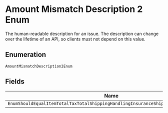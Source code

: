 
# Amount Mismatch Description 2 Enum

The human-readable description for an issue. The description can change over the lifetime of an API, so clients must not depend on this value.

## Enumeration

`AmountMismatchDescription2Enum`

## Fields

| Name |
|  --- |
| `EnumShouldEqualItemTotalTaxTotalShippingHandlingInsuranceShippingDiscountDiscount` |

